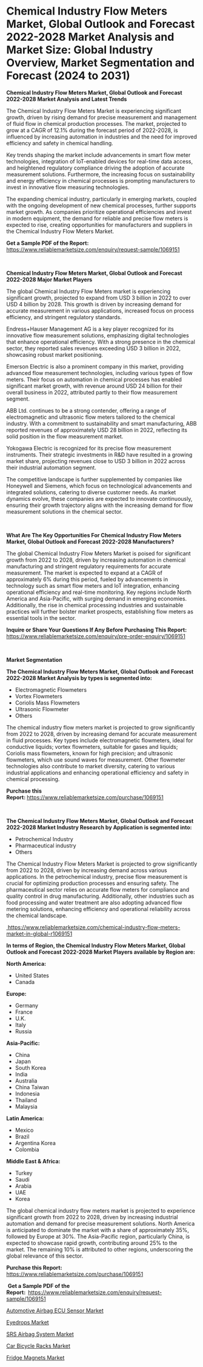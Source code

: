 <p><h1>Chemical Industry Flow Meters Market, Global Outlook and Forecast 2022-2028 Market Analysis and Market Size: Global Industry Overview, Market Segmentation and Forecast (2024 to 2031)</h1></p><p><strong>Chemical Industry Flow Meters Market, Global Outlook and Forecast 2022-2028 Market Analysis and Latest Trends</strong></p>
<p><p>The Chemical Industry Flow Meters Market is experiencing significant growth, driven by rising demand for precise measurement and management of fluid flow in chemical production processes. The market, projected to grow at a CAGR of 12.1% during the forecast period of 2022-2028, is influenced by increasing automation in industries and the need for improved efficiency and safety in chemical handling.</p><p>Key trends shaping the market include advancements in smart flow meter technologies, integration of IoT-enabled devices for real-time data access, and heightened regulatory compliance driving the adoption of accurate measurement solutions. Furthermore, the increasing focus on sustainability and energy efficiency in chemical processes is prompting manufacturers to invest in innovative flow measuring technologies.</p><p>The expanding chemical industry, particularly in emerging markets, coupled with the ongoing development of new chemical processes, further supports market growth. As companies prioritize operational efficiencies and invest in modern equipment, the demand for reliable and precise flow meters is expected to rise, creating opportunities for manufacturers and suppliers in the Chemical Industry Flow Meters Market.</p></p>
<p><strong>Get a Sample PDF of the Report:&nbsp;</strong> <a href="https://www.reliablemarketsize.com/enquiry/request-sample/1069151?utm_campaign=1103&utm_medium=2&utm_source=Github&utm_content=ia&utm_term=04122024&utm_id=chemical-industry-flow-meters-market-global-outlook-and-forecast-2022-2028">https://www.reliablemarketsize.com/enquiry/request-sample/1069151</a></p>
<p>&nbsp;</p>
<p><strong>Chemical Industry Flow Meters Market, Global Outlook and Forecast 2022-2028 Major Market Players</strong></p>
<p><p>The global Chemical Industry Flow Meters market is experiencing significant growth, projected to expand from USD 3 billion in 2022 to over USD 4 billion by 2028. This growth is driven by increasing demand for accurate measurement in various applications, increased focus on process efficiency, and stringent regulatory standards.</p><p>Endress+Hauser Management AG is a key player recognized for its innovative flow measurement solutions, emphasizing digital technologies that enhance operational efficiency. With a strong presence in the chemical sector, they reported sales revenues exceeding USD 3 billion in 2022, showcasing robust market positioning.</p><p>Emerson Electric is also a prominent company in this market, providing advanced flow measurement technologies, including various types of flow meters. Their focus on automation in chemical processes has enabled significant market growth, with revenue around USD 24 billion for their overall business in 2022, attributed partly to their flow measurement segment.</p><p>ABB Ltd. continues to be a strong contender, offering a range of electromagnetic and ultrasonic flow meters tailored to the chemical industry. With a commitment to sustainability and smart manufacturing, ABB reported revenues of approximately USD 28 billion in 2022, reflecting its solid position in the flow measurement market.</p><p>Yokogawa Electric is recognized for its precise flow measurement instruments. Their strategic investments in R&D have resulted in a growing market share, projecting revenues close to USD 3 billion in 2022 across their industrial automation segment.</p><p>The competitive landscape is further supplemented by companies like Honeywell and Siemens, which focus on technological advancements and integrated solutions, catering to diverse customer needs. As market dynamics evolve, these companies are expected to innovate continuously, ensuring their growth trajectory aligns with the increasing demand for flow measurement solutions in the chemical sector.</p></p>
<p>&nbsp;</p>
<p><strong>What Are The Key Opportunities For Chemical Industry Flow Meters Market, Global Outlook and Forecast 2022-2028 Manufacturers?</strong></p>
<p><p>The global Chemical Industry Flow Meters Market is poised for significant growth from 2022 to 2028, driven by increasing automation in chemical manufacturing and stringent regulatory requirements for accurate measurement. The market is expected to expand at a CAGR of approximately 6% during this period, fueled by advancements in technology such as smart flow meters and IoT integration, enhancing operational efficiency and real-time monitoring. Key regions include North America and Asia-Pacific, with surging demand in emerging economies. Additionally, the rise in chemical processing industries and sustainable practices will further bolster market prospects, establishing flow meters as essential tools in the sector.</p></p>
<p><strong>Inquire or Share Your Questions If Any Before Purchasing This Report:</strong> <a href="https://www.reliablemarketsize.com/enquiry/pre-order-enquiry/1069151?utm_campaign=1103&utm_medium=2&utm_source=Github&utm_content=ia&utm_term=04122024&utm_id=chemical-industry-flow-meters-market-global-outlook-and-forecast-2022-2028">https://www.reliablemarketsize.com/enquiry/pre-order-enquiry/1069151</a></p>
<p>&nbsp;</p>
<p><strong>Market Segmentation</strong></p>
<p><strong>The Chemical Industry Flow Meters Market, Global Outlook and Forecast 2022-2028 Market Analysis by types is segmented into:</strong></p>
<p><ul><li>Electromagnetic Flowmeters</li><li>Vortex Flowmeters</li><li>Coriolis Mass Flowmeters</li><li>Ultrasonic Flowmeter</li><li>Others</li></ul></p>
<p><p>The chemical industry flow meters market is projected to grow significantly from 2022 to 2028, driven by increasing demand for accurate measurement in fluid processes. Key types include electromagnetic flowmeters, ideal for conductive liquids; vortex flowmeters, suitable for gases and liquids; Coriolis mass flowmeters, known for high precision; and ultrasonic flowmeters, which use sound waves for measurement. Other flowmeter technologies also contribute to market diversity, catering to various industrial applications and enhancing operational efficiency and safety in chemical processing.</p></p>
<p><strong>Purchase this Report:&nbsp;</strong><a href="https://www.reliablemarketsize.com/purchase/1069151?utm_campaign=1103&utm_medium=2&utm_source=Github&utm_content=ia&utm_term=04122024&utm_id=chemical-industry-flow-meters-market-global-outlook-and-forecast-2022-2028">https://www.reliablemarketsize.com/purchase/1069151</a></p>
<p>&nbsp;</p>
<p><strong>The Chemical Industry Flow Meters Market, Global Outlook and Forecast 2022-2028 Market Industry Research by Application is segmented into:</strong></p>
<p><ul><li>Petrochemical Industry</li><li>Pharmaceutical industry</li><li>Others</li></ul></p>
<p><p>The Chemical Industry Flow Meters Market is projected to grow significantly from 2022 to 2028, driven by increasing demand across various applications. In the petrochemical industry, precise flow measurement is crucial for optimizing production processes and ensuring safety. The pharmaceutical sector relies on accurate flow meters for compliance and quality control in drug manufacturing. Additionally, other industries such as food processing and water treatment are also adopting advanced flow metering solutions, enhancing efficiency and operational reliability across the chemical landscape.</p></p>
<p><a href="https://www.reliablemarketsize.com/chemical-industry-flow-meters-market-in-global-r1069151?utm_campaign=1103&utm_medium=2&utm_source=Github&utm_content=ia&utm_term=04122024&utm_id=chemical-industry-flow-meters-market-global-outlook-and-forecast-2022-2028">&nbsp;https://www.reliablemarketsize.com/chemical-industry-flow-meters-market-in-global-r1069151</a></p>
<p><strong>In terms of Region, the Chemical Industry Flow Meters Market, Global Outlook and Forecast 2022-2028 Market Players available by Region are:</strong></p>
<p>
    <p> <strong> North America: </strong>
        <ul>
            <li>United States</li>
            <li>Canada</li>
        </ul>
        </p> 
    <p> <strong> Europe: </strong>
        <ul>
            <li>Germany</li>
            <li>France</li>
            <li>U.K.</li>
            <li>Italy</li>
            <li>Russia</li>
        </ul>
        </p> 
    <p> <strong> Asia-Pacific: </strong>
        <ul>
            <li>China</li>
            <li>Japan</li>
            <li>South Korea</li>
            <li>India</li>
            <li>Australia</li>
            <li>China Taiwan</li>
            <li>Indonesia</li>
            <li>Thailand</li>
            <li>Malaysia</li>
        </ul>
        </p> 
    <p> <strong> Latin America: </strong>
        <ul>
            <li>Mexico</li>
            <li>Brazil</li>
            <li>Argentina Korea</li>
            <li>Colombia</li>
        </ul>
        </p> 
    <p> <strong> Middle East & Africa: </strong>
        <ul>
            <li>Turkey</li>
            <li>Saudi</li>
            <li>Arabia</li>
            <li>UAE</li>
            <li>Korea</li>
        </ul>
    </p>
    </p>
<p><p>The global chemical industry flow meters market is projected to experience significant growth from 2022 to 2028, driven by increasing industrial automation and demand for precise measurement solutions. North America is anticipated to dominate the market with a share of approximately 35%, followed by Europe at 30%. The Asia-Pacific region, particularly China, is expected to showcase rapid growth, contributing around 25% to the market. The remaining 10% is attributed to other regions, underscoring the global relevance of this sector.</p></p>
<p><strong>Purchase this Report: </strong><a href="https://www.reliablemarketsize.com/purchase/1069151?utm_campaign=1103&utm_medium=2&utm_source=Github&utm_content=ia&utm_term=04122024&utm_id=chemical-industry-flow-meters-market-global-outlook-and-forecast-2022-2028">https://www.reliablemarketsize.com/purchase/1069151</a></p>
<p>&nbsp;<strong>Get a Sample PDF of the Report:&nbsp;&nbsp;</strong><a href="https://www.reliablemarketsize.com/enquiry/request-sample/1069151?utm_campaign=1103&utm_medium=2&utm_source=Github&utm_content=ia&utm_term=04122024&utm_id=chemical-industry-flow-meters-market-global-outlook-and-forecast-2022-2028">https://www.reliablemarketsize.com/enquiry/request-sample/1069151</a></p>
<p><strong></strong></p>
<p><p><a href="https://issuu.com/reportprime-2/docs/automotive-airbag-ecu-sensor-market-size-2030.pptx?utm_campaign=1103&utm_medium=2&utm_source=Github&utm_content=ia&utm_term=04122024&utm_id=chemical-industry-flow-meters-market-global-outlook-and-forecast-2022-2028">Automotive Airbag ECU Sensor Market</a></p><p><a href="https://www.linkedin.com/pulse/eyedrops-market-trend-analysis-suggests-significant-growth-ziuve?utm_campaign=1103&utm_medium=2&utm_source=Github&utm_content=ia&utm_term=04122024&utm_id=chemical-industry-flow-meters-market-global-outlook-and-forecast-2022-2028">Eyedrops Market</a></p><p><a href="https://issuu.com/reportprime-2/docs/srs-airbag-system-market-size-2030.pptx?utm_campaign=1103&utm_medium=2&utm_source=Github&utm_content=ia&utm_term=04122024&utm_id=chemical-industry-flow-meters-market-global-outlook-and-forecast-2022-2028">SRS Airbag System Market</a></p><p><a href="https://www.linkedin.com/pulse/deep-dive-car-bicycle-racks-market-itstrends-segmentation-competitive-fyunf?utm_campaign=1103&utm_medium=2&utm_source=Github&utm_content=ia&utm_term=04122024&utm_id=chemical-industry-flow-meters-market-global-outlook-and-forecast-2022-2028">Car Bicycle Racks Market</a></p><p><a href="https://www.linkedin.com/pulse/fridge-magnets-market-segmentation-applications-types-growth-8cdwc?utm_campaign=1103&utm_medium=2&utm_source=Github&utm_content=ia&utm_term=04122024&utm_id=chemical-industry-flow-meters-market-global-outlook-and-forecast-2022-2028">Fridge Magnets Market</a></p></p>